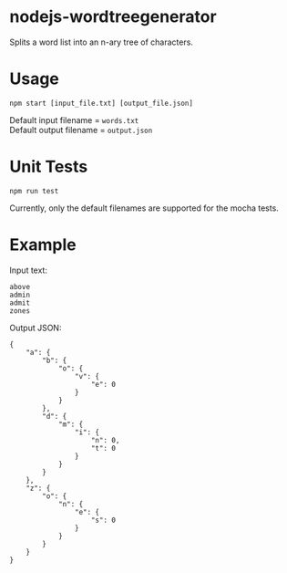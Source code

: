 # nodejs-wordtreegenerator
Splits a word list into an n-ary tree of characters.

# Usage
`npm start [input_file.txt] [output_file.json]`  

Default input filename = `words.txt`  
Default output filename = `output.json`  

# Unit Tests
`npm run test`  

Currently, only the default filenames are supported for the mocha tests.  

# Example
Input text:  
```
above
admin
admit
zones
```

Output JSON:  
```
{
	"a": {
		"b": {
			"o": {
				"v": {
					"e": 0
				}
			}
		},
		"d": {
			"m": {
				"i": {
					"n": 0,
					"t": 0
				}
			}
		}
	},
	"z": {
		"o": {
			"n": {
				"e": {
					"s": 0
				}
			}
		}
	}
}
```
